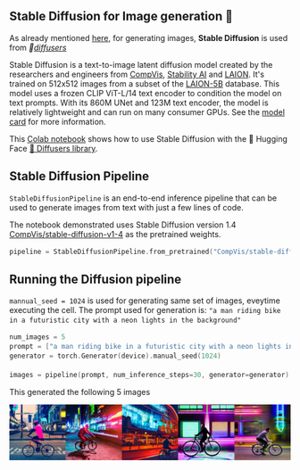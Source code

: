 ## Stable Diffusion for Image generation 🌄
As already mentioned [here](https://github.com/kulendu/stable-diffusion-pipeline/blob/master/README.md), for generating images, **Stable Diffusion** is used from *🧨[diffusers](https://github.com/huggingface/diffusers)*

Stable Diffusion is a text-to-image latent diffusion model created by the researchers and engineers from [CompVis](https://github.com/CompVis), [Stability AI](https://stability.ai/) and [LAION](https://laion.ai/). It's trained on 512x512 images from a subset of the [LAION-5B](https://laion.ai/blog/laion-5b/) database. This model uses a frozen CLIP ViT-L/14 text encoder to condition the model on text prompts. With its 860M UNet and 123M text encoder, the model is relatively lightweight and can run on many consumer GPUs.
See the [model card](https://huggingface.co/CompVis/stable-diffusion) for more information.

This [Colab notebook](https://colab.research.google.com/drive/1unuR9Ta4i7qlV-Ll9RfBjkyN9dEA0Xwf?usp=sharing) shows how to use Stable Diffusion with the 🤗 Hugging Face [🧨 Diffusers library](https://github.com/huggingface/diffusers). 

## Stable Diffusion Pipeline
`StableDiffusionPipeline` is an end-to-end inference pipeline that can be used to generate images from text with just a few lines of code. 

The notebook demonstrated uses Stable Diffusion version 1.4 [CompVis/stable-diffusion-v1-4](https://www.google.com/url?q=https%3A%2F%2Fhuggingface.co%2FCompVis%2Fstable-diffusion-v1-4) as the pretrained weights.

```cpp
pipeline = StableDiffusionPipeline.from_pretrained("CompVis/stable-diffusion-v1-4", torch_dtype=torch.float16)

```

## Running the Diffusion pipeline
`mannual_seed = 1024` is used for generating same set of images, eveytime executing the cell. The prompt used for generation is: `"a man riding bike in a futuristic city with a neon lights in the background"`

```cpp
num_images = 5
prompt = ["a man riding bike in a futuristic city with a neon lights in the background"] * num_images
generator = torch.Generator(device).manual_seed(1024)

images = pipeline(prompt, num_inference_steps=30, generator=generator).images
```

This generated the following 5 images

![](../../images/all_generated_images.png)